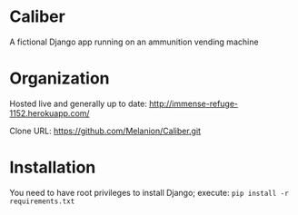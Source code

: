 Caliber
=======

A fictional Django app running on an ammunition vending machine


Organization
============
Hosted live and generally up to date:
    http://immense-refuge-1152.herokuapp.com/

Clone URL:
    https://github.com/Melanion/Caliber.git


Installation
============
You need to have root privileges to install Django; execute:
    `pip install -r requirements.txt`

